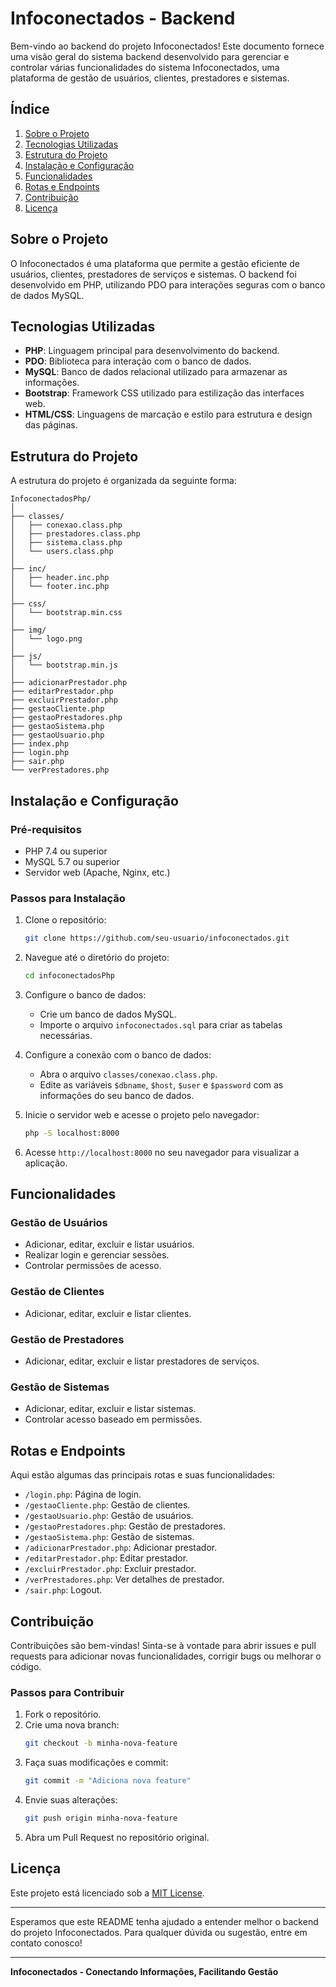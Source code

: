 # Infoconectados - Backend

Bem-vindo ao backend do projeto Infoconectados! Este documento fornece uma visão geral do sistema backend desenvolvido para gerenciar e controlar várias funcionalidades do sistema Infoconectados, uma plataforma de gestão de usuários, clientes, prestadores e sistemas.

## Índice

1. [Sobre o Projeto](#sobre-o-projeto)
2. [Tecnologias Utilizadas](#tecnologias-utilizadas)
3. [Estrutura do Projeto](#estrutura-do-projeto)
4. [Instalação e Configuração](#instalação-e-configuração)
5. [Funcionalidades](#funcionalidades)
6. [Rotas e Endpoints](#rotas-e-endpoints)
7. [Contribuição](#contribuição)
8. [Licença](#licença)

## Sobre o Projeto

O Infoconectados é uma plataforma que permite a gestão eficiente de usuários, clientes, prestadores de serviços e sistemas. O backend foi desenvolvido em PHP, utilizando PDO para interações seguras com o banco de dados MySQL.

## Tecnologias Utilizadas

- **PHP**: Linguagem principal para desenvolvimento do backend.
- **PDO**: Biblioteca para interação com o banco de dados.
- **MySQL**: Banco de dados relacional utilizado para armazenar as informações.
- **Bootstrap**: Framework CSS utilizado para estilização das interfaces web.
- **HTML/CSS**: Linguagens de marcação e estilo para estrutura e design das páginas.

## Estrutura do Projeto

A estrutura do projeto é organizada da seguinte forma:

```
InfoconectadosPhp/
│
├── classes/
│   ├── conexao.class.php
│   ├── prestadores.class.php
│   ├── sistema.class.php
│   └── users.class.php
│
├── inc/
│   ├── header.inc.php
│   └── footer.inc.php
│
├── css/
│   └── bootstrap.min.css
│
├── img/
│   └── logo.png
│
├── js/
│   └── bootstrap.min.js
│
├── adicionarPrestador.php
├── editarPrestador.php
├── excluirPrestador.php
├── gestaoCliente.php
├── gestaoPrestadores.php
├── gestaoSistema.php
├── gestaoUsuario.php
├── index.php
├── login.php
├── sair.php
└── verPrestadores.php
```

## Instalação e Configuração

### Pré-requisitos

- PHP 7.4 ou superior
- MySQL 5.7 ou superior
- Servidor web (Apache, Nginx, etc.)

### Passos para Instalação

1. Clone o repositório:
   ```sh
   git clone https://github.com/seu-usuario/infoconectados.git
   ```

2. Navegue até o diretório do projeto:
   ```sh
   cd infoconectadosPhp
   ```

3. Configure o banco de dados:
   - Crie um banco de dados MySQL.
   - Importe o arquivo `infoconectados.sql` para criar as tabelas necessárias.

4. Configure a conexão com o banco de dados:
   - Abra o arquivo `classes/conexao.class.php`.
   - Edite as variáveis `$dbname`, `$host`, `$user` e `$password` com as informações do seu banco de dados.

5. Inicie o servidor web e acesse o projeto pelo navegador:
   ```sh
   php -S localhost:8000
   ```

6. Acesse `http://localhost:8000` no seu navegador para visualizar a aplicação.

## Funcionalidades

### Gestão de Usuários

- Adicionar, editar, excluir e listar usuários.
- Realizar login e gerenciar sessões.
- Controlar permissões de acesso.

### Gestão de Clientes

- Adicionar, editar, excluir e listar clientes.

### Gestão de Prestadores

- Adicionar, editar, excluir e listar prestadores de serviços.

### Gestão de Sistemas

- Adicionar, editar, excluir e listar sistemas.
- Controlar acesso baseado em permissões.

## Rotas e Endpoints

Aqui estão algumas das principais rotas e suas funcionalidades:

- `/login.php`: Página de login.
- `/gestaoCliente.php`: Gestão de clientes.
- `/gestaoUsuario.php`: Gestão de usuários.
- `/gestaoPrestadores.php`: Gestão de prestadores.
- `/gestaoSistema.php`: Gestão de sistemas.
- `/adicionarPrestador.php`: Adicionar prestador.
- `/editarPrestador.php`: Editar prestador.
- `/excluirPrestador.php`: Excluir prestador.
- `/verPrestadores.php`: Ver detalhes de prestador.
- `/sair.php`: Logout.

## Contribuição

Contribuições são bem-vindas! Sinta-se à vontade para abrir issues e pull requests para adicionar novas funcionalidades, corrigir bugs ou melhorar o código.

### Passos para Contribuir

1. Fork o repositório.
2. Crie uma nova branch:
   ```sh
   git checkout -b minha-nova-feature
   ```
3. Faça suas modificações e commit:
   ```sh
   git commit -m "Adiciona nova feature"
   ```
4. Envie suas alterações:
   ```sh
   git push origin minha-nova-feature
   ```
5. Abra um Pull Request no repositório original.

## Licença

Este projeto está licenciado sob a [MIT License](LICENSE).

---

Esperamos que este README tenha ajudado a entender melhor o backend do projeto Infoconectados. Para qualquer dúvida ou sugestão, entre em contato conosco!

---

**Infoconectados - Conectando Informações, Facilitando Gestão**
